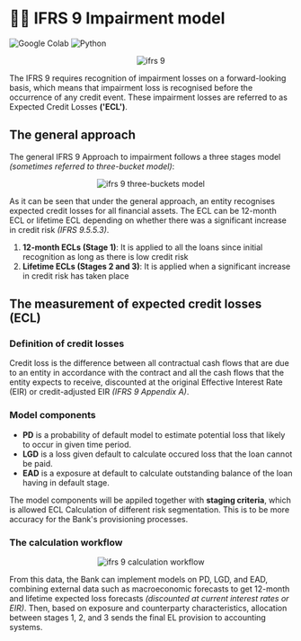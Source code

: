 # ✍🏻 IFRS 9 Impairment model 
![Google Colab](https://img.shields.io/badge/Editor-Google%20Colab-brightgreen)
![Python](https://img.shields.io/badge/Code-Python-blue)

<p align="center">
  <img src="https://user-images.githubusercontent.com/66057952/194217235-5c62f839-1390-44a7-b71d-82a29c53805e.png" alt="ifrs 9"/>
</p>

The IFRS 9 requires recognition of impairment losses on a forward-looking basis, which means that impairment loss is recognised before the occurrence of any credit event. These impairment losses are referred to as Expected Credit Losses **('ECL')**.

## The general approach
The general IFRS 9 Approach to impairment follows a three stages model _(sometimes referred to three-bucket model)_:

<p align="center">
  <img src="https://github.com/naenumtou/ifrs9/assets/66057952/97a52b90-ea60-4067-bb3d-7c9c389f3160" alt="ifrs 9 three-buckets model"/>
</p>

As it can be seen that under the general approach, an entity recognises expected credit losses for all financial assets. The ECL can be 12-month ECL or lifetime ECL depending on whether there was a significant increase in credit risk _(IFRS 9.5.5.3)_.
1. **12-month ECLs (Stage 1)**: It is applied to all the loans since initial recognition as long as there is low credit risk
2. **Lifetime ECLs (Stages 2 and 3)**: It is applied when a significant increase in credit risk has taken place

## The measurement of expected credit losses (ECL)
### Definition of credit losses
Credit loss is the difference between all contractual cash flows that are due to an entity in accordance with the contract and all the cash flows that the entity expects to receive, discounted at the original Effective Interest Rate (EIR) or credit-adjusted EIR _(IFRS 9 Appendix A)_.

### Model components
* **PD** is a probability of default model to estimate potential loss that likely to occur in given time period.
* **LGD** is a loss given default to calculate occured loss that the loan cannot be paid.
* **EAD** is a exposure at default to calculate outstanding balance of the loan having in default stage.

The model components will be appiled together with **staging criteria**, which is allowed ECL Calculation of different risk segmentation. This is to be more accuracy for the Bank's provisioning processes.

### The calculation workflow

<p align="center">
  <img src="https://www.moodysanalytics.com/-/media/web-assets/publications/risk-perspectives/edition-images/v-data-management/articles/2-4-ifrs-9-expected-loss-impairment-model/fig-2-ifrs-9-workflow.png?modified=20150515184530" alt="ifrs 9 calculation workflow"/>
</p>

From this data, the Bank can implement models on PD, LGD, and EAD, combining external data such as macroeconomic forecasts to get 12-month and lifetime expected loss forecasts _(discounted at current interest rates or EIR)_. Then, based on exposure and counterparty characteristics, allocation between stages 1, 2, and 3 sends the final EL provision to accounting systems.

